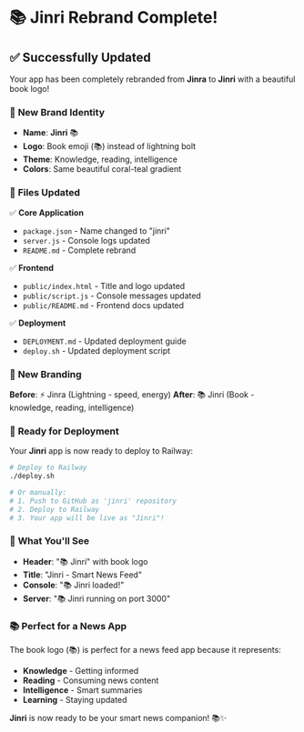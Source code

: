 # 📚 Jinri Rebrand Complete!

## ✅ **Successfully Updated**

Your app has been completely rebranded from **Jinra** to **Jinri** with a beautiful book logo!

### 🎨 **New Brand Identity**

- **Name**: **Jinri** 📚
- **Logo**: Book emoji (📚) instead of lightning bolt
- **Theme**: Knowledge, reading, intelligence
- **Colors**: Same beautiful coral-teal gradient

### 📁 **Files Updated**

✅ **Core Application**
- `package.json` - Name changed to "jinri"
- `server.js` - Console logs updated
- `README.md` - Complete rebrand

✅ **Frontend**
- `public/index.html` - Title and logo updated
- `public/script.js` - Console messages updated
- `public/README.md` - Frontend docs updated

✅ **Deployment**
- `DEPLOYMENT.md` - Updated deployment guide
- `deploy.sh` - Updated deployment script

### 🎯 **New Branding**

**Before**: ⚡ Jinra (Lightning - speed, energy)
**After**: 📚 Jinri (Book - knowledge, reading, intelligence)

### 🚀 **Ready for Deployment**

Your **Jinri** app is now ready to deploy to Railway:

```bash
# Deploy to Railway
./deploy.sh

# Or manually:
# 1. Push to GitHub as 'jinri' repository
# 2. Deploy to Railway
# 3. Your app will be live as "Jinri"!
```

### 🎉 **What You'll See**

- **Header**: "📚 Jinri" with book logo
- **Title**: "Jinri - Smart News Feed"
- **Console**: "📚 Jinri loaded!"
- **Server**: "📚 Jinri running on port 3000"

### 📚 **Perfect for a News App**

The book logo (📚) is perfect for a news feed app because it represents:
- **Knowledge** - Getting informed
- **Reading** - Consuming news content
- **Intelligence** - Smart summaries
- **Learning** - Staying updated

**Jinri** is now ready to be your smart news companion! 📚✨
